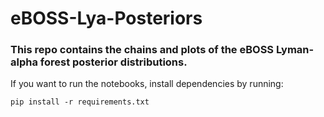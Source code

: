 # eBOSS-Lya-Posteriors

### This repo contains the chains and plots of the eBOSS Lyman-alpha forest posterior distributions.

If you want to run the notebooks, install dependencies by running:
```
pip install -r requirements.txt
```
